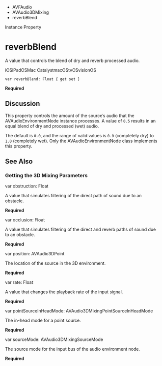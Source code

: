 

- AVFAudio
- AVAudio3DMixing
-  reverbBlend 

Instance Property

# reverbBlend

A value that controls the blend of dry and reverb processed audio.

iOSiPadOSMac CatalystmacOStvOSvisionOS

``` source
var reverbBlend: Float { get set }
```

**Required**

## Discussion

This property controls the amount of the source’s audio that the AVAudioEnvironmentNode instance processes. A value of `0.5` results in an equal blend of dry and processed (wet) audio.

The default is `0.0`, and the range of valid values is `0.0` (completely dry) to `1.0` (completely wet). Only the AVAudioEnvironmentNode class implements this property.

## See Also

### Getting the 3D Mixing Parameters

var obstruction: Float

A value that simulates filtering of the direct path of sound due to an obstacle.

**Required**

var occlusion: Float

A value that simulates filtering of the direct and reverb paths of sound due to an obstacle.

**Required**

var position: AVAudio3DPoint

The location of the source in the 3D environment.

**Required**

var rate: Float

A value that changes the playback rate of the input signal.

**Required**

var pointSourceInHeadMode: AVAudio3DMixingPointSourceInHeadMode

The in-head mode for a point source.

**Required**

var sourceMode: AVAudio3DMixingSourceMode

The source mode for the input bus of the audio environment node.

**Required**

